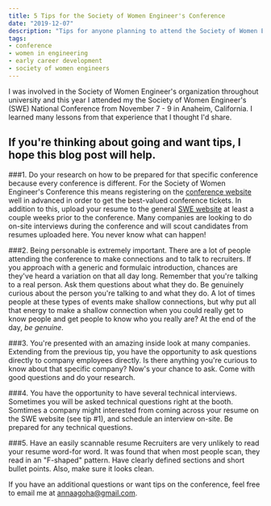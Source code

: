 ```yaml
---
title: 5 Tips for the Society of Women Engineer's Conference
date: "2019-12-07"
description: "Tips for anyone planning to attend the Society of Women Engineer's Conference or any similar conference."
tags:
- conference
- women in engineering 
- early career development
- society of women engineers
---
```


I was involved in the Society of Women Engineer's organization throughout university and this year I attended my the Society of Women Engineer's (SWE) National Conference from November 7 - 9 in Anaheim, California. I learned many lessons from that experience that I thought I'd share.

## If you're thinking about going and want tips, I hope this blog post will help.

###1. Do your research on how to be prepared for that specific conference because every conference is different.
For the Society of Women Engineer's Conference this means registering on the [conference website](https://we19.swe.org/) well in advanced in order to get the best-valued conference tickets. In addition to this, upload your resume to the general [SWE website](https://swe.org/) at least a couple weeks prior to the conference. Many companies are looking to do on-site interviews during the conference and will scout candidates from resumes uploaded here. You never know what can happen!

###2. Being personable is extremely important.
There are a lot of people attending the conference to make connections and to talk to recruiters. If you approach with a generic and formulaic introduction, chances are they've heard a variation on that all day long. Remember that you're talking to a real person. Ask them questions about what they do. Be genuinely curious about the person you're talking to and what they do. A lot of times people at these types of events make shallow connections, but why put all that energy to make a shallow connection when you could really get to know people and get people to know who you really are? At the end of the day, _be genuine_.

###3. You're presented with an amazing inside look at many companies.
Extending from the previous tip, you have the opportunity to ask questions directly to company employees directly. Is there anything you're curious to know about that specific company? Now's your chance to ask. Come with good questions and do your research.

###4. You have the opportunity to have several technical interviews.
Sometimes you will be asked technical questions right at the booth. Somtimes a company might interested from coming across your resume on the SWE website (see tip #1), and schedule an interview on-site. Be prepared for any technical questions.

###5. Have an easily scannable resume
Recruiters are very unlikely to read your resume word-for word. It was found that when most people scan, they read in an "F-shaped" pattern. Have clearly defined sections and short bullet points. Also, make sure it looks clean.       



If you have an additional questions or want tips on the conference, feel free to email me at annaagoha@gmail.com.